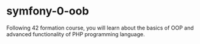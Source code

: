 # symfony-0-oob
Following 42 formation course, you will learn about the basics of OOP and advanced functionality of PHP programming language.

